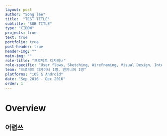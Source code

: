 ```yaml
---
layout: post
author: "Song lee"
title:  "TEST TITLE"
subtitle: "SUB TITLE"
type: "CIDOW"
projects: true
text: true
portfolio: true
post-header: true
header-img: ""
main-img: ""
role-title: "프로덕트 디자이너"
role-specific: "User flows, Sketching, Wireframing, Visual Design, Interaction, Prototyping"
team: "프로덕트 디자이너 1명, 엔지니어 1명"
platforms: "iOS & Android"
date: "Sep 2016 - Dec 2016"
order: 1
---
```


# Overview

## 어렵쓰

